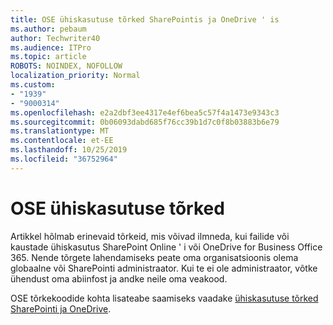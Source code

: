 ```yaml
---
title: OSE ühiskasutuse tõrked SharePointis ja OneDrive ' is
ms.author: pebaum
author: Techwriter40
ms.audience: ITPro
ms.topic: article
ROBOTS: NOINDEX, NOFOLLOW
localization_priority: Normal
ms.custom:
- "1939"
- "9000314"
ms.openlocfilehash: e2a2dbf3ee4317e4ef6bea5c57f4a1473e9343c3
ms.sourcegitcommit: 0b06093dabd685f76cc39b1d7c0f8b03883b6e79
ms.translationtype: MT
ms.contentlocale: et-EE
ms.lasthandoff: 10/25/2019
ms.locfileid: "36752964"
---
```

# <a name="ose-sharing-errors"></a>OSE ühiskasutuse tõrked

Artikkel hõlmab erinevaid tõrkeid, mis võivad ilmneda, kui failide või kaustade ühiskasutus SharePoint Online ' i või OneDrive for Business Office 365. Nende tõrgete lahendamiseks peate oma organisatsioonis olema globaalne või SharePointi administraator. Kui te ei ole administraator, võtke ühendust oma abiinfost ja andke neile oma veakood.

OSE tõrkekoodide kohta lisateabe saamiseks vaadake [ühiskasutuse tõrked SharePointi ja OneDrive](https://docs.microsoft.com/sharepoint/sharepoint-onedrive-error-message).
